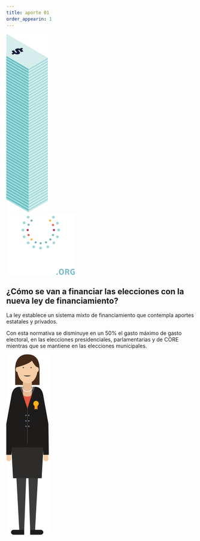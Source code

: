 ```yaml
---
title: aporte 01
order_appearin: 1
---
```

<section id="aporte-01">
  <div class="row">
    <div class="col-md-2 col-lg-2 visible-md-block visible-lg-block">
      <img src="img/01-billeton.png" alt="">
    </div>
    <div class="col-md-8 col-lg-8">
      <div class="text-center"><img src="img/01-logo.png" alt="logo ciudadano inteligente"></div>
      <div>
        <h2 class="text-center">¿Cómo se van a financiar las elecciones <span class="txt-celestino text-monts">con la nueva ley de financiamiento</span>?</h2>
        <p class="text-center bajada1">La ley establece un sistema mixto de financiamiento que contempla aportes <span class="txt-rogelio">estatales</span> y <span class="txt-rubio">privados</span>.</p>
        <p class="text-center bajada2">Con esta normativa <span class="txt-celestino">se disminuye en un 50% el gasto máximo de gasto electoral</span>, en las elecciones presidenciales, parlamentarias y de CORE mientras que se mantiene en las elecciones municipales.</p>
      </div>
    </div>
    <div class="col-md-2 col-lg-2 visible-md-block visible-lg-block">
      <img src="img/01-candidata.png" alt="">
    </div>
  </div>
</section>